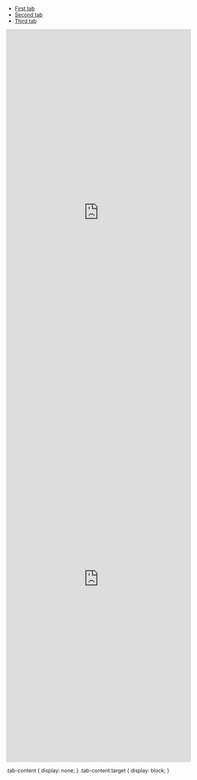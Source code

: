 <ul id="menu">
    <li><a href="#tab1">First tab</a></li>
    <li><a href="#tab2">Second tab</a></li>
    <li><a href="#tab3">Third tab</a></li>
</ul>
<div id="tab1" class="tab-content"><iframe width="100%" height="1000px" src="https://seap.akvolumen.org/s/y6qW6wnxg6E" frameborder="0" allow="encrypted-media"></iframe></div>
<div id="tab2" class="tab-content"><iframe width="100%" height="1000px" src="https://pacificwash.akvolumen.org/s/LdS7jxYV4sc" frameborder="0" allow="encrypted-media"></iframe></div>

.tab-content {
    display: none;
}
.tab-content:target {
    display: block;
}
